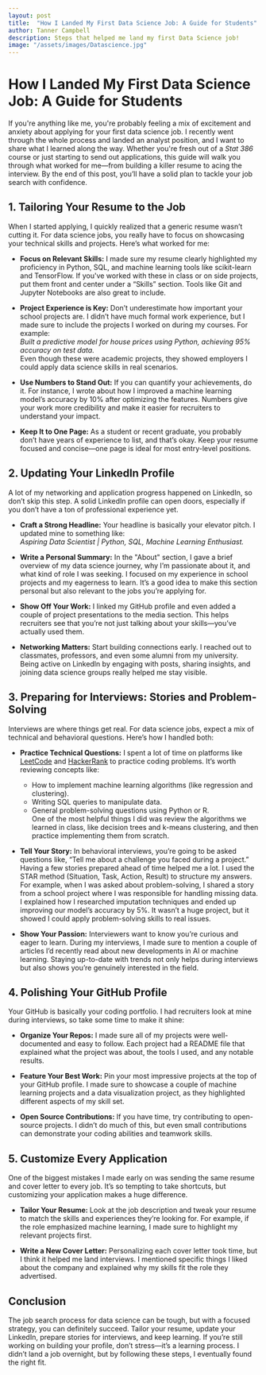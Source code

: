 ```yaml
---
layout: post
title:  "How I Landed My First Data Science Job: A Guide for Students"
author: Tanner Campbell
description: Steps that helped me land my first Data Science job!   
image: "/assets/images/Datascience.jpg"
---
```


# How I Landed My First Data Science Job: A Guide for Students

If you're anything like me, you're probably feeling a mix of excitement and anxiety about applying for your first data science job. I recently went through the whole process and landed an analyst position, and I want to share what I learned along the way. Whether you're fresh out of a *Stat 386* course or just starting to send out applications, this guide will walk you through what worked for me—from building a killer resume to acing the interview. By the end of this post, you’ll have a solid plan to tackle your job search with confidence.

## 1. Tailoring Your Resume to the Job

When I started applying, I quickly realized that a generic resume wasn’t cutting it. For data science jobs, you really have to focus on showcasing your technical skills and projects. Here’s what worked for me:

- **Focus on Relevant Skills:** I made sure my resume clearly highlighted my proficiency in Python, SQL, and machine learning tools like scikit-learn and TensorFlow. If you've worked with these in class or on side projects, put them front and center under a “Skills” section. Tools like Git and Jupyter Notebooks are also great to include.
  
- **Project Experience is Key:** Don’t underestimate how important your school projects are. I didn’t have much formal work experience, but I made sure to include the projects I worked on during my courses. For example:  
  *Built a predictive model for house prices using Python, achieving 95% accuracy on test data.*  
  Even though these were academic projects, they showed employers I could apply data science skills in real scenarios.
  
- **Use Numbers to Stand Out:** If you can quantify your achievements, do it. For instance, I wrote about how I improved a machine learning model’s accuracy by 10% after optimizing the features. Numbers give your work more credibility and make it easier for recruiters to understand your impact.
  
- **Keep It to One Page:** As a student or recent graduate, you probably don’t have years of experience to list, and that’s okay. Keep your resume focused and concise—one page is ideal for most entry-level positions.

## 2. Updating Your LinkedIn Profile

A lot of my networking and application progress happened on LinkedIn, so don’t skip this step. A solid LinkedIn profile can open doors, especially if you don’t have a ton of professional experience yet.

- **Craft a Strong Headline:** Your headline is basically your elevator pitch. I updated mine to something like:  
  *Aspiring Data Scientist | Python, SQL, Machine Learning Enthusiast.*

- **Write a Personal Summary:** In the "About" section, I gave a brief overview of my data science journey, why I’m passionate about it, and what kind of role I was seeking. I focused on my experience in school projects and my eagerness to learn. It’s a good idea to make this section personal but also relevant to the jobs you’re applying for.

- **Show Off Your Work:** I linked my GitHub profile and even added a couple of project presentations to the media section. This helps recruiters see that you’re not just talking about your skills—you’ve actually used them.

- **Networking Matters:** Start building connections early. I reached out to classmates, professors, and even some alumni from my university. Being active on LinkedIn by engaging with posts, sharing insights, and joining data science groups really helped me stay visible.

## 3. Preparing for Interviews: Stories and Problem-Solving

Interviews are where things get real. For data science jobs, expect a mix of technical and behavioral questions. Here’s how I handled both:

- **Practice Technical Questions:** I spent a lot of time on platforms like [LeetCode](https://www.leetcode.com) and [HackerRank](https://www.hackerrank.com) to practice coding problems. It’s worth reviewing concepts like:
  - How to implement machine learning algorithms (like regression and clustering).
  - Writing SQL queries to manipulate data.
  - General problem-solving questions using Python or R.  
  One of the most helpful things I did was review the algorithms we learned in class, like decision trees and k-means clustering, and then practice implementing them from scratch.

- **Tell Your Story:** In behavioral interviews, you’re going to be asked questions like, “Tell me about a challenge you faced during a project.” Having a few stories prepared ahead of time helped me a lot. I used the STAR method (Situation, Task, Action, Result) to structure my answers.  
  For example, when I was asked about problem-solving, I shared a story from a school project where I was responsible for handling missing data. I explained how I researched imputation techniques and ended up improving our model’s accuracy by 5%. It wasn’t a huge project, but it showed I could apply problem-solving skills to real issues.

- **Show Your Passion:** Interviewers want to know you’re curious and eager to learn. During my interviews, I made sure to mention a couple of articles I’d recently read about new developments in AI or machine learning. Staying up-to-date with trends not only helps during interviews but also shows you’re genuinely interested in the field.

## 4. Polishing Your GitHub Profile

Your GitHub is basically your coding portfolio. I had recruiters look at mine during interviews, so take some time to make it shine:

- **Organize Your Repos:** I made sure all of my projects were well-documented and easy to follow. Each project had a README file that explained what the project was about, the tools I used, and any notable results.

- **Feature Your Best Work:** Pin your most impressive projects at the top of your GitHub profile. I made sure to showcase a couple of machine learning projects and a data visualization project, as they highlighted different aspects of my skill set.

- **Open Source Contributions:** If you have time, try contributing to open-source projects. I didn’t do much of this, but even small contributions can demonstrate your coding abilities and teamwork skills.

## 5. Customize Every Application

One of the biggest mistakes I made early on was sending the same resume and cover letter to every job. It’s so tempting to take shortcuts, but customizing your application makes a huge difference.

- **Tailor Your Resume:** Look at the job description and tweak your resume to match the skills and experiences they’re looking for. For example, if the role emphasized machine learning, I made sure to highlight my relevant projects first.

- **Write a New Cover Letter:** Personalizing each cover letter took time, but I think it helped me land interviews. I mentioned specific things I liked about the company and explained why my skills fit the role they advertised.

## Conclusion

The job search process for data science can be tough, but with a focused strategy, you can definitely succeed. Tailor your resume, update your LinkedIn, prepare stories for interviews, and keep learning. If you’re still working on building your profile, don’t stress—it’s a learning process. I didn’t land a job overnight, but by following these steps, I eventually found the right fit.


